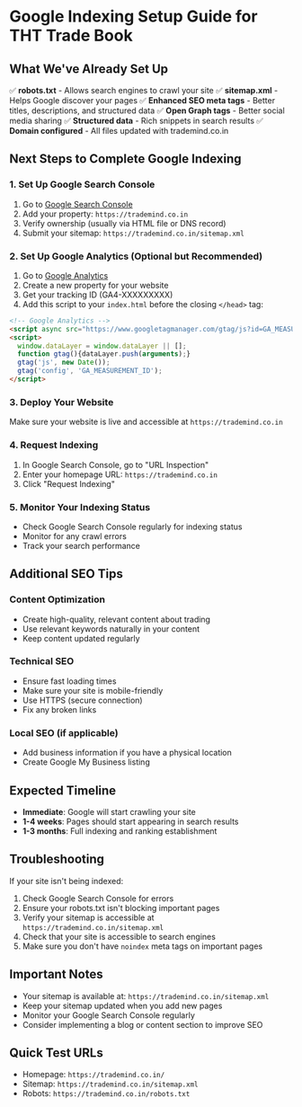 # Google Indexing Setup Guide for THT Trade Book

## What We've Already Set Up

✅ **robots.txt** - Allows search engines to crawl your site
✅ **sitemap.xml** - Helps Google discover your pages
✅ **Enhanced SEO meta tags** - Better titles, descriptions, and structured data
✅ **Open Graph tags** - Better social media sharing
✅ **Structured data** - Rich snippets in search results
✅ **Domain configured** - All files updated with trademind.co.in

## Next Steps to Complete Google Indexing

### 1. Set Up Google Search Console
1. Go to [Google Search Console](https://search.google.com/search-console)
2. Add your property: `https://trademind.co.in`
3. Verify ownership (usually via HTML file or DNS record)
4. Submit your sitemap: `https://trademind.co.in/sitemap.xml`

### 2. Set Up Google Analytics (Optional but Recommended)
1. Go to [Google Analytics](https://analytics.google.com/)
2. Create a new property for your website
3. Get your tracking ID (GA4-XXXXXXXXX)
4. Add this script to your `index.html` before the closing `</head>` tag:

```html
<!-- Google Analytics -->
<script async src="https://www.googletagmanager.com/gtag/js?id=GA_MEASUREMENT_ID"></script>
<script>
  window.dataLayer = window.dataLayer || [];
  function gtag(){dataLayer.push(arguments);}
  gtag('js', new Date());
  gtag('config', 'GA_MEASUREMENT_ID');
</script>
```

### 3. Deploy Your Website
Make sure your website is live and accessible at `https://trademind.co.in`

### 4. Request Indexing
1. In Google Search Console, go to "URL Inspection"
2. Enter your homepage URL: `https://trademind.co.in`
3. Click "Request Indexing"

### 5. Monitor Your Indexing Status
- Check Google Search Console regularly for indexing status
- Monitor for any crawl errors
- Track your search performance

## Additional SEO Tips

### Content Optimization
- Create high-quality, relevant content about trading
- Use relevant keywords naturally in your content
- Keep content updated regularly

### Technical SEO
- Ensure fast loading times
- Make sure your site is mobile-friendly
- Use HTTPS (secure connection)
- Fix any broken links

### Local SEO (if applicable)
- Add business information if you have a physical location
- Create Google My Business listing

## Expected Timeline
- **Immediate**: Google will start crawling your site
- **1-4 weeks**: Pages should start appearing in search results
- **1-3 months**: Full indexing and ranking establishment

## Troubleshooting
If your site isn't being indexed:
1. Check Google Search Console for errors
2. Ensure your robots.txt isn't blocking important pages
3. Verify your sitemap is accessible at `https://trademind.co.in/sitemap.xml`
4. Check that your site is accessible to search engines
5. Make sure you don't have `noindex` meta tags on important pages

## Important Notes
- Your sitemap is available at: `https://trademind.co.in/sitemap.xml`
- Keep your sitemap updated when you add new pages
- Monitor your Google Search Console regularly
- Consider implementing a blog or content section to improve SEO

## Quick Test URLs
- Homepage: `https://trademind.co.in/`
- Sitemap: `https://trademind.co.in/sitemap.xml`
- Robots: `https://trademind.co.in/robots.txt` 